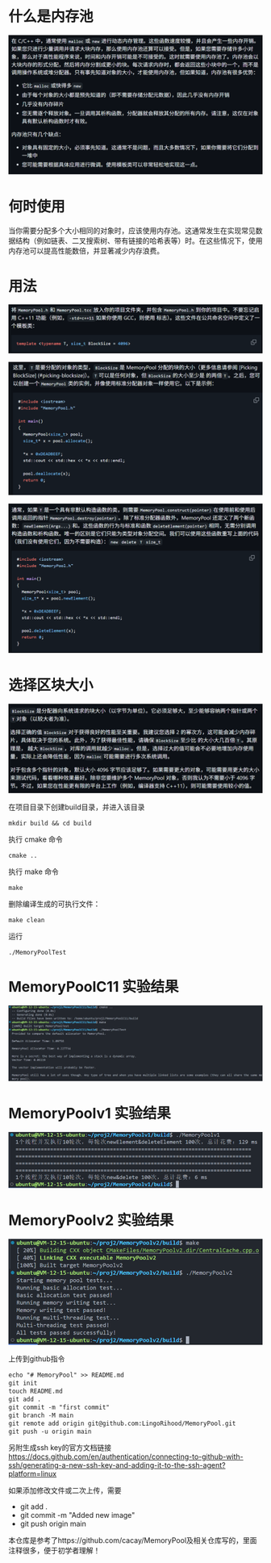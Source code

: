 # 什么是内存池
![alt text](image-1.png)

# 何时使用
当你需要分配多个大小相同的对象时，应该使用内存池。这通常发生在实现常见数据结构（例如链表、二叉搜索树、带有链接的哈希表等）时。在这些情况下，使用内存池可以提高性能数倍，并显著减少内存浪费。

# 用法
![alt text](image-2.png)

![alt text](image-3.png)

![alt text](image-4.png)

# 选择区块大小
![alt text](image-5.png)

在项目目录下创建build目录，并进入该目录
```
mkdir build && cd build
```
执行 cmake 命令
```
cmake ..
```
执行 make 命令
```
make
```
删除编译生成的可执行文件：
```
make clean
```
运行
```
./MemoryPoolTest
```

# MemoryPoolC11 实验结果
![alt text](image.png)

# MemoryPoolv1 实验结果
![alt text](image-6.png)

# MemoryPoolv2 实验结果
![alt text](image-7.png)

上传到github指令
```
echo "# MemoryPool" >> README.md
git init
touch README.md
git add .
git commit -m "first commit"
git branch -M main
git remote add origin git@github.com:LingoRihood/MemoryPool.git
git push -u origin main
```

另附生成ssh key的官方文档链接
https://docs.github.com/en/authentication/connecting-to-github-with-ssh/generating-a-new-ssh-key-and-adding-it-to-the-ssh-agent?platform=linux

如果添加修改文件或二次上传，需要
- git add .
- git commit -m "Added new image"
- git push origin main

本仓库是参考了https://github.com/cacay/MemoryPool及相关仓库写的，里面注释很多，便于初学者理解！